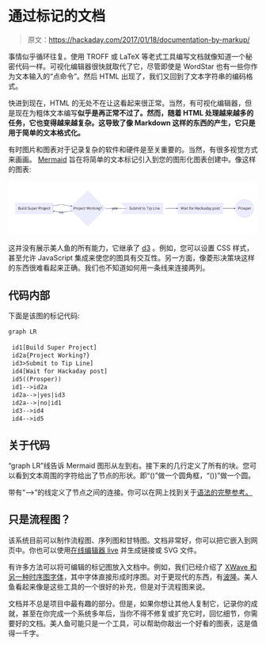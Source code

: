 # 通过标记的文档

> 原文：<https://hackaday.com/2017/01/18/documentation-by-markup/>

事情似乎循环往复。使用 TROFF 或 LaTeX 等老式工具编写文档就像知道一个秘密代码一样。可视化编辑器很快就取代了它，尽管即使是 WordStar 也有一些你作为文本输入的“点命令”。然后 HTML 出现了，我们又回到了文本字符串的编码格式。

快进到现在，HTML 的无处不在让这看起来很正常。当然，有可视化编辑器，但是现在为粗体文本编写**似乎是再正常不过了。然而，随着 HTML 处理越来越多的任务，它也变得越来越复杂。这导致了像 Markdown 这样的东西的产生，它只是用于简单的文本格式化。**

有时图片和图表对于记录复杂的软件和硬件是至关重要的。当然，有很多视觉方式来画画。 [Mermaid](http://knsv.github.io/mermaid/) 旨在将简单的文本标记引入到您的图形化图表创建中。像这样的图表:

[![](img/fff14950c5313203b7ca6d671ac26a70.png)](https://hackaday.com/wp-content/uploads/2017/01/mermaid.png)

这并没有展示美人鱼的所有能力，它继承了 [d3](https://d3js.org/) 。例如，您可以设置 CSS 样式，甚至允许 JavaScript 集成来使您的图具有交互性。另一方面，像菱形决策块这样的东西很难看起来正确。我们也不知道如何用一条线来连接两列。

## 代码内部

下面是该图的标记代码:

```
graph LR

 id1[Build Super Project]
 id2a{Project Working?}
 id3>Submit to Tip Line]
 id4[Wait for Hackaday post]
 id5((Prosper))
 id1-->id2a
 id2a-->|yes|id3
 id2a-->|no|id1
 id3-->id4
 id4-->id5

```

## 关于代码

“graph LR”线告诉 Mermaid 图形从左到右。接下来的几行定义了所有的块。您可以看到文本周围的字符给出了节点的形状。即“()”做一个圆角框，“())”做一个圆。

带有“–>”的线定义了节点之间的连接。你可以在网上找到关于[语法的完整参考。](http://knsv.github.io/mermaid/#flowcharts-basic-syntax)

## 只是流程图？

该系统目前可以制作流程图、序列图和甘特图。文档非常好，你可以把它嵌入到网页中。你也可以使用[在线编辑器 live](http://knsv.github.io/mermaid/live_editor/) 并生成链接或 SVG 文件。

有许多方法可以将可编辑的标记图放入文档中。例如，我们已经介绍了 [XWave 和另一种时序图字体](https://hackaday.com/2015/05/25/need-timing-diagrams-try-wavedrom/)，其中字体直接形成时序图。对于更现代的东西，有[波隆](http://hackaday.com/2015/05/25/need-timing-diagrams-try-wavedrom/)。美人鱼看起来像是这些工具的一个很好的补充，但是对于流程图来说。

文档并不总是项目中最有趣的部分。但是，如果你想让其他人复制它，记录你的成就，甚至在你完成一个系统多年后，当你不得不修复或扩充它时，回忆细节，你需要好的文档。美人鱼可能只是一个工具，可以帮助你敲出一个好看的图表，这是值得一千字。